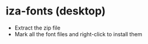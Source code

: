 # iza-fonts (desktop)

- Extract the zip file
- Mark all the font files and right-click to install them

